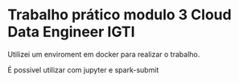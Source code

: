 # Trabalho prático modulo 3 Cloud Data Engineer IGTI

Utilizei um enviroment em docker para realizar o trabalho.

É possivel utilizar com jupyter e spark-submit
